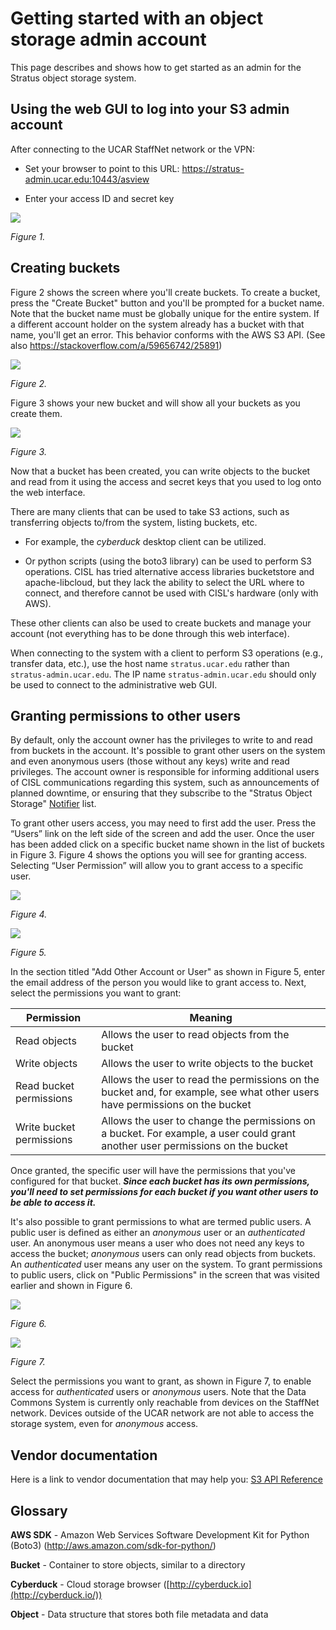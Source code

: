 <!-- OLD CONTENT REMOVE LATER -->
<!-- OLD CONTENT REMOVE LATER -->
<!-- OLD CONTENT REMOVE LATER -->


# Getting started with an object storage admin account

This page describes and shows how to get started as an admin for the
Stratus object storage system.


## Using the web GUI to log into your S3 admin account

After connecting to the UCAR StaffNet network or the VPN:

- Set your browser to point to this
  URL: https://stratus-admin.ucar.edu:10443/asview

- Enter your access ID and secret key

![](getting-started-with-an-object-storage-admin-account/media/image1.png)

*Figure 1.*

## Creating buckets

Figure 2 shows the screen where you'll create buckets. To create a
bucket, press the "Create Bucket" button and you'll be prompted for a
bucket name. Note that the bucket name must be globally unique for the
entire system. If a different account holder on the system already has a
bucket with that name, you'll get an error. This behavior conforms with
the AWS S3 API. (See also <https://stackoverflow.com/a/59656742/25891>)

![](getting-started-with-an-object-storage-admin-account/media/image2.png)

*Figure 2.*

Figure 3 shows your new bucket and will show all your buckets as you
create them.

![](getting-started-with-an-object-storage-admin-account/media/image3.png)

*Figure 3.*

Now that a bucket has been created, you can write objects to the bucket
and read from it using the access and secret keys that you used to log
onto the web interface.

There are many clients that can be used to take S3 actions, such as
transferring objects to/from the system, listing buckets, etc.

- For example, the *cyberduck* desktop client can be utilized.

- Or python scripts (using the boto3 library) can be used to perform S3
  operations. CISL has tried alternative access libraries bucketstore
  and apache-libcloud, but they lack the ability to select the URL where
  to connect, and therefore cannot be used with CISL's hardware (only
  with AWS).

These other clients can also be used to create buckets and manage your
account (not everything has to be done through this web interface).

When connecting to the system with a client to perform S3 operations
(e.g., transfer data, etc.), use the host name `stratus.ucar.edu` rather
than `stratus-admin.ucar.edu`. The IP
name `stratus-admin.ucar.edu` should only be used to connect to the
administrative web GUI.

## Granting permissions to other users

By default, only the account owner has the privileges to write to and
read from buckets in the account. It's possible to grant other users on
the system and even anonymous users (those without any keys) write and
read privileges.
The account owner is responsible for informing additional users of CISL
communications regarding this system, such as announcements of planned
downtime, or ensuring that they subscribe to the "Stratus Object
Storage" [Notifier](https://notifier.ucar.edu/) list.

To grant other users access, you may need to first add the user. Press
the “Users” link on the left side of the screen and add the user.  Once
the user has been added click on a specific bucket name shown in the
list of buckets in Figure 3. Figure 4 shows the options you will see for
granting access. Selecting “User Permission” will allow you to grant
access to a specific user.

![](getting-started-with-an-object-storage-admin-account/media/image4.png)

*Figure 4.*


![](getting-started-with-an-object-storage-admin-account/media/image5.png)

*Figure 5.*

In the section titled "Add Other Account or User" as shown in Figure 5,
enter the email address of the person you would like to grant access to.
Next, select the permissions you want to grant:

| **Permission**           | **Meaning**                                                                                                                   |
|--------------------------|-------------------------------------------------------------------------------------------------------------------------------|
| Read objects             | Allows the user to read objects from the bucket                                                                               |
| Write objects            | Allows the user to write objects to the bucket                                                                                |
| Read bucket permissions  | Allows the user to read the permissions on the bucket and, for example, see what other users have permissions on the bucket   |
| Write bucket permissions | Allows the user to change the permissions on a bucket. For example, a user could grant another user permissions on the bucket |

Once granted, the specific user will have the permissions that you've
configured for that bucket. ***Since each bucket has its own
permissions, you'll need to set permissions for each bucket if you want
other users to be able to access it.***

It's also possible to grant permissions to what are termed public users.
 A public user is defined as either an *anonymous* user or
an *authenticated* user. An anonymous user means a user who does not
need any keys to access the bucket; *anonymous* users can only read
objects from buckets. An *authenticated* user means any user on the
system. To grant permissions to public users, click on "Public
Permissions" in the screen that was visited earlier and shown in Figure
6.

![](getting-started-with-an-object-storage-admin-account/media/image6.png) 

*Figure 6.*



![](getting-started-with-an-object-storage-admin-account/media/image7.png)

*Figure 7.*

Select the permissions you want to grant, as shown in Figure 7, to
enable access for *authenticated* users or *anonymous* users. Note that
the Data Commons System is currently only reachable from devices on the
StaffNet network. Devices outside of the UCAR network are not able
to access the storage system, even for *anonymous* access.

## Vendor documentation

Here is a link to vendor documentation that may help you:
[S3 API Reference](https://drive.google.com/open?id=11GP4alM1zxTeKUEzjU6IEdlcG-2bVvkM)

## Glossary

**AWS SDK** - Amazon Web Services Software Development Kit for Python
(Boto3) (<http://aws.amazon.com/sdk-for-python/>)

**Bucket** - Container to store objects, similar to a directory

**Cyberduck** - Cloud storage browser
([http://cyberduck.io](http://cyberduck.io/))

**Object** - Data structure that stores both file metadata and data
